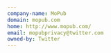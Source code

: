 ```yaml
---
company-name: MoPub
domain: mopub.com
home: http://www.mopub.com/
email: mopubprivacy@twitter.com
owned-by: Twitter
---
```




